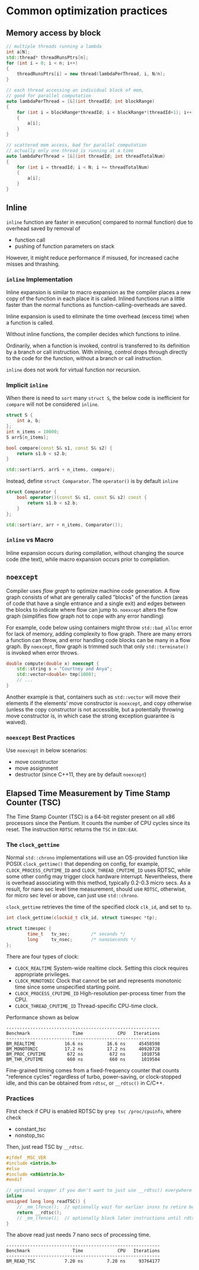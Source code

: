 # Common optimization practices

## Memory access by block 

```cpp
// multiple threads running a lambda
int a[N];
std::thread* threadRunsPtrs[n];
for (int i = 0; i < n; i++)
{
    threadRunsPtrs[i] = new thread(lambdaPerThread, i, N/n);
}

// each thread accessing an individual block of mem,
// good for parallel computation
auto lambdaPerThread = [&](int threadId; int blockRange)
{
    for (int i = blockRange*threadId; i < blockRange*(threadId+1); i++)
    {
        a[i];
    }
}

// scattered mem access, bad for parallel computation
// actually only one thread is running at a time
auto lambdaPerThread = [&](int threadId; int threadTotalNum)
{
    for (int i = threadId; i < N; i += threadTotalNum)
    {
        a[i];
    }
}
```

## Inline

`inline` function are faster in execution( compared to normal function) due to overhead saved by removal of
* function call
* pushing of function parameters on stack

However, it might reduce performance if misused, for increased cache misses and thrashing.

### `inline` Implementation

Inline expansion is similar to macro expansion as the compiler places a new copy of the function in each place it is called. 
Inlined functions run a little faster than the normal functions as function-calling-overheads are saved.

Inline expansion is used to eliminate the time overhead (excess time) when a function is called.

Without inline functions, the compiler decides which functions to inline.

Ordinarily, when a function is invoked, control is transferred to its definition by a branch or call instruction. With inlining, control drops through directly to the code for the function, without a branch or call instruction.

`inline` does not work for virtual function nor recursion.

### Implicit `inline`

When there is need to `sort` many `struct S`, the below code is inefficient for `compare` will not be considered `inline`.
```cpp
struct S {
    int a, b;
};
int n_items = 10000;
S arrS[n_items];

bool compare(const S& s1, const S& s2) {
    return s1.b < s2.b;
}

std::sort(arrS, arrS + n_items, compare);
```

Instead, define `struct Comparator`. The `operator()` is by default `inline`
```cpp
struct Comparator {
    bool operator()(const S& s1, const S& s2) const {
        return s1.b < s2.b;
    }
};

std::sort(arr, arr + n_items, Comparator());
```

### `inline` vs Macro

Inline expansion  occurs during compilation, without changing the source code (the text), while macro expansion occurs prior to compilation.

## `noexcept`

Compiler uses *flow graph* to optimize machine code generation. A flow graph consists of what are generally called "blocks" of the function (areas of code that have a single entrance and a single exit) and edges between the blocks to indicate where flow can jump to. `noexcept` alters the flow graph (simplifies flow graph not to cope with any error handling)

For example, code below using containers might throw `std::bad_alloc` error for lack of memory, adding complexity to flow graph. 
There are many errors a function can throw, and error handling code blocks can be many in a flow graph. By `noexcept`, flow graph is trimmed such that only `std::terminate()` is invoked when error throws. 
```cpp
double compute(double x) noexcept {
    std::string s = "Courtney and Anya";
    std::vector<double> tmp(1000);
    // ...
}
```

Another example is that, containers such as `std::vector` will move their elements if the elements' move constructor is `noexcept`, 
and copy otherwise (unless the copy constructor is not accessible, but a potentially throwing move constructor is, in which case the strong exception guarantee is waived).

### `noexcept` Best Practices

Use `noexcept` in below scenarios:
* move constructor
* move assignment
* destructor (since C++11, they are by default `noexcept`)

## Elapsed Time Measurement by Time Stamp Counter (TSC)

The Time Stamp Counter (TSC) is a 64-bit register present on all x86 processors since the Pentium. 
It counts the number of CPU cycles since its reset. The instruction `RDTSC` returns the `TSC` in `EDX:EAX`.

### The `clock_gettime`

Normal `std::chrono` implementations will use an OS-provided function like POSIX `clock_gettime()` that depending on config, for example, `CLOCK_PROCESS_CPUTIME_ID` and `CLOCK_THREAD_CPUTIME_ID` uses RDTSC, while some other config may trigger clock hardware interrupt.
Nevertheless, there is overhead associating with this method, typically $0.2$-$0.3$ micro secs.
As a result, for nano sec level time measurement, should use `RDTSC`, otherwise, for micro sec level or above, can just use `std::chrono`.

`clock_gettime` retrieves the time of the specified clock `clk_id`, and set to `tp`. 
```cpp
int clock_gettime(clockid_t clk_id, struct timespec *tp);

struct timespec {
        time_t   tv_sec;        /* seconds */
        long     tv_nsec;       /* nanoseconds */
};
```

There are four types of clock:

* `CLOCK_REALTIME`
    System-wide realtime clock. Setting this clock requires appropriate privileges. 
* `CLOCK_MONOTONIC`
    Clock that cannot be set and represents monotonic time since some unspecified starting point. 
* `CLOCK_PROCESS_CPUTIME_ID`
    High-resolution per-process timer from the CPU. 
* `CLOCK_THREAD_CPUTIME_ID`
    Thread-specific CPU-time clock.

Performance shown as below
```
----------------------------------------------------------
Benchmark                Time             CPU   Iterations
----------------------------------------------------------
BM_REALTIME           16.6 ns         16.6 ns     45458598
BM_MONOTONIC          17.2 ns         17.2 ns     40920728
BM_PROC_CPUTIME        672 ns          672 ns      1010758
BM_THR_CPUTIME         660 ns          660 ns      1019584
``` 

Fine-grained timing comes from a fixed-frequency counter that counts "reference cycles" regardless of turbo, power-saving, or clock-stopped idle, and this can be obtained from `rdtsc`, or `__rdtsc()` in C/C++.

### Practices

FIrst check if CPU is enabled RDTSC by `grep tsc /proc/cpuinfo`, where check
* constant_tsc
* nonstop_tsc

Then, just read TSC by `__rdtsc`.
```cpp
#ifdef _MSC_VER
#include <intrin.h>
#else
#include <x86intrin.h>
#endif

// optional wrapper if you don't want to just use __rdtsc() everywhere
inline
unsigned long long readTSC() {
    // _mm_lfence();  // optionally wait for earlier insns to retire before reading the clock
    return __rdtsc();
    // _mm_lfence();  // optionally block later instructions until rdtsc retires
}
```

The above read just needs 7 nano secs of processing time.
```
----------------------------------------------------------
Benchmark                Time             CPU   Iterations
----------------------------------------------------------
BM_READ_TSC           7.20 ns         7.20 ns     93764177
```